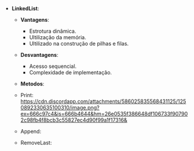 - **LinkedList**:
  - **Vantagens**:
    - Estrotura dinâmica.
    - Ultilização da memória.
    - Ultilizado na construção de pilhas e filas.
  - **Desvantagens**:
    - Acesso sequencial.
    - Complexidade de implementação.

  - **Metodos**:
  - Print:
   https://cdn.discordapp.com/attachments/586025835568431125/1250892330635100310/image.png?ex=666c97c4&is=666b4644&hm=26e0535f386648df106733f907902c98fb4f8bcb3c55827ec4d90f99a1f17316&

  - Append:

  - RemoveLast:
